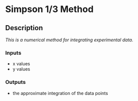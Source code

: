 # Simpson 1/3 Method
## Description
*This is a numerical method for integrating experimental data.*
### Inputs
* x values
* y values
### Outputs
* the approximate integration of the data points
